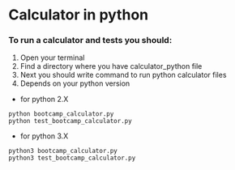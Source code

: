 # Calculator in python


### To run a calculator and tests you should:

1. Open your terminal 
2. Find a directory where you have calculator_python file
3. Next you should write command to run python calculator files
4. Depends on your python version
- for python 2.X

`python bootcamp_calculator.py`  
`python test_bootcamp_calculator.py`

- for python 3.X

`python3 bootcamp_calculator.py`  
`python3 test_bootcamp_calculator.py`


